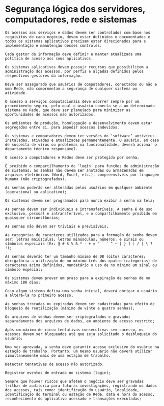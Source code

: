 # Segurança lógica dos servidores, computadores, rede e sistemas

    Os acessos aos serviços e dados devem ser controlados com base nos requisitos de cada negócio, devem estar definidos e documentados e todos os sistemas aplicativos precisam estar direcionados para a implementação e manutenção desses controles.

    Cada gestor da informação deve definir e manter atualizada uma política de acesso aos seus aplicativos.

    Os sistemas aplicativos devem possuir recursos que possibilitem a administração dos acessos, por perfis e alçadas definidos pelos respectivos gestores da informação.

    Deve ser assegurado que usuários de computadores, conectados ou não a uma Rede, não comprometam a segurança de qualquer sistema ou atividade.

    O acesso a serviços computacionais deve ocorrer sempre por um procedimento seguro, pelo qual o usuário conecta-se a um determinado sistema ou Rede, que deve ser planejado para minimizar as oportunidades de acessos não autorizados.

    Os ambientes de produção, homologação e desenvolvimento devem estar segregados entre si, para impedir acessos indevidos.

    Os sistemas e computadores devem ter versões do ‘software’ antivírus instaladas, ativadas e atualizadas permanentemente. O usuário, em caso de suspeita de vírus ou problemas na funcionalidade, deverá acionar o departamento técnico responsável.

    O acesso a computadores e Redes deve ser protegido por senha;

    É proibido o compartilhamento de ‘login’ para funções de administração de sistemas; as senhas não devem ser anotadas ou armazenadas em arquivos eletrônicos (Word, Excel, etc.), compreensíveis por linguagem humana (não criptografados).

    As senhas poderão ser alteradas pelos usuários em qualquer ambiente (operacional ou aplicativo);

    Os sistemas devem ser programados para nunca exibir a senha na tela;

    As senhas devem ser individuais e intransferíveis. A senha é de uso exclusivo, pessoal e intransferível, e o compartilhamento proibido em quaisquer circunstâncias;

    As senhas não devem ser triviais e previsíveis;

    As categorias de caracteres utilizados para a formação da senha devem ser: letras maiúsculas; letras minúsculas; números; e sinais ou símbolos especiais (Ex: @ # $ % & * - + = “ ´ ` ^ ~ { } [ ] / | \ ? !);

    As senhas deverão ter um tamanho mínimo de 08 (oito) caracteres; obrigatória a utilização de no mínimo três dos quatro (categorias) de caracteres acima definidos, mandatário o uso de no mínimo um sinal ou símbolo especial;

    Os sistemas devem prever um prazo para a expiração de senhas de no máximo 180 dias;

    Caso algum sistema defina uma senha inicial, deverá obrigar o usuário a alterá-la no primeiro acesso;

    As senhas trocadas ou expiradas devem ser cadastradas para efeito de bloqueio de reutilização (mínimo de vinte e quatro senhas);

    Os arquivos de senhas devem ser criptografados e gravados separadamente dos arquivos de dados, em ambiente de acesso restrito;

    Após um máximo de cinco tentativas consecutivas sem sucesso, os acessos devem ser bloqueados até que seja solicitado o desbloqueio do usuário;

    Uma vez aprovada, a senha deve garantir acesso exclusivo do usuário na estação de trabalho. Portanto, um mesmo usuário não deverá utilizar simultaneamente mais de uma estação de trabalho.

    Detectar tentativas de acesso não autorizado;

    Registrar eventos de entrada no sistema (login);

    Sempre que houver riscos que afetem o negócio deve ser gravadas trilhas de auditoria para futuras investigações, registrando os dados dos acessos, tais como: identificação do usuário, localidade, identificação do terminal ou estação de Rede, data e hora do acesso, reconhecimento do aplicativo acessado e transações executadas;